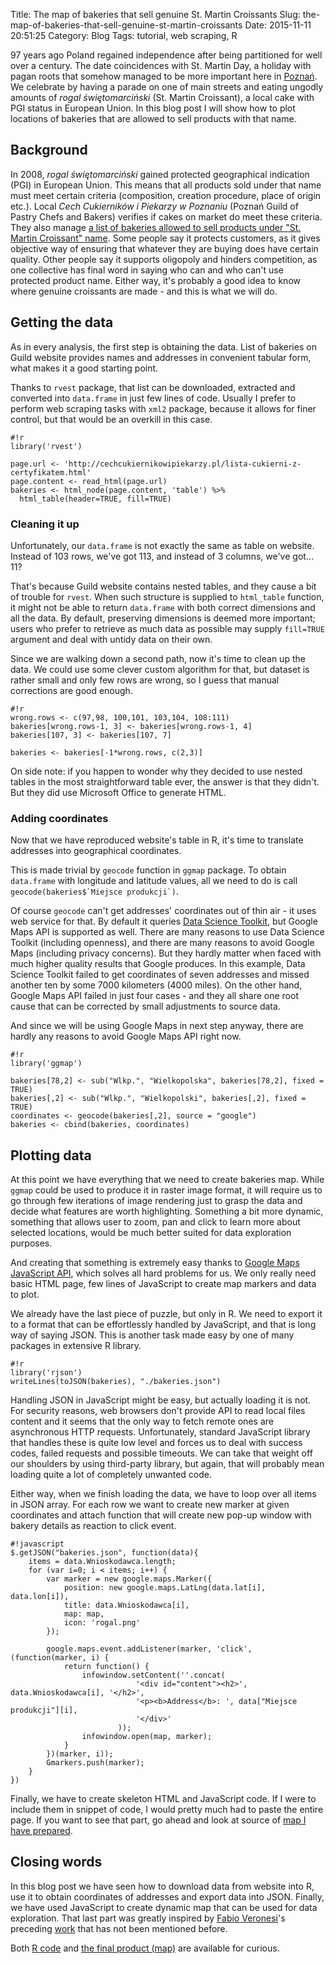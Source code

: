 Title: The map of bakeries that sell genuine St. Martin Croissants
Slug: the-map-of-bakeries-that-sell-genuine-st-martin-croissants
Date: 2015-11-11 20:51:25
Category: Blog
Tags: tutorial, web scraping, R

97 years ago Poland regained independence after being partitioned for well over a century. The date coincidences with St. Martin Day, a holiday with pagan roots that somehow managed to be more important here in [Poznań](https://en.wikipedia.org/wiki/Pozna%C5%84). We celebrate by having a parade on one of main streets and eating ungodly amounts of *rogal świętomarciński* (St. Martin Croissant), a local cake with PGI status in European Union. In this blog post I will show how to plot locations of bakeries that are allowed to sell products with that name.
<!-- more -->

## Background

In 2008, *rogal świętomarciński* gained protected geographical indication (PGI) in European Union. This means that all products sold under that name must meet certain criteria (composition, creation procedure, place of origin etc.). Local *Cech Cukierników i Piekarzy w Poznaniu* (Poznań Guild of Pastry Chefs and Bakers) verifies if cakes on market do meet these criteria. They also manage [a list of bakeries allowed to sell products under "St. Martin Croissant" name](http://cechcukiernikowipiekarzy.pl/lista-cukierni-z-certyfikatem.html). Some people say it protects customers, as it gives objective way of ensuring that whatever they are buying does have certain quality. Other people say it supports oligopoly and hinders competition, as one collective has final word in saying who can and who can't use protected product name. Either way, it's probably a good idea to know where genuine croissants are made - and this is what we will do.

## Getting the data

As in every analysis, the first step is obtaining the data. List of bakeries on Guild website provides names and addresses in convenient tabular form, what makes it a good starting point.

Thanks to `rvest` package, that list can be downloaded, extracted and converted into `data.frame` in just few lines of code. Usually I prefer to perform web scraping tasks with `xml2` package, because it allows for finer control, but that would be an overkill in this case.

	#!r
	library('rvest')
	
    page.url <- 'http://cechcukiernikowipiekarzy.pl/lista-cukierni-z-certyfikatem.html'
    page.content <- read_html(page.url)
    bakeries <- html_node(page.content, 'table') %>% 
      html_table(header=TRUE, fill=TRUE)


### Cleaning it up

Unfortunately, our `data.frame` is not exactly the same as table on website. Instead of 103 rows, we've got 113, and instead of 3 columns, we've got… 11?

That's because Guild website contains nested tables, and they cause a bit of trouble for `rvest`. When such structure is supplied to `html_table` function, it might not be able to return `data.frame` with both correct dimensions and all the data. By default, preserving dimensions is deemed more important; users who prefer to retrieve as much data as possible may supply `fill=TRUE` argument and deal with untidy data on their own.

Since we are walking down a second path, now it's time to clean up the data. We could use some clever custom algorithm for that, but dataset is rather small and only few rows are wrong, so I guess that manual corrections are good enough.

    #!r
    wrong.rows <- c(97,98, 100,101, 103,104, 108:111)
    bakeries[wrong.rows-1, 3] <- bakeries[wrong.rows-1, 4]
    bakeries[107, 3] <- bakeries[107, 7]
    
    bakeries <- bakeries[-1*wrong.rows, c(2,3)]

On side note: if you happen to wonder why they decided to use nested tables in the most straightforward table ever, the answer is that they didn't. But they did use Microsoft Office to generate HTML. 

### Adding coordinates

Now that we have reproduced website's table in R, it's time to translate addresses into geographical coordinates.

This is made trivial by `geocode` function in `ggmap` package. To obtain `data.frame` with longitude and latitude values, all we need to do is call ``geocode(bakeries$`Miejsce produkcji`)``.

Of course `geocode` can't get addresses' coordinates out of thin air - it uses web service for that. By default it queries 
[Data Science Toolkit](http://www.datasciencetoolkit.org/), but Google Maps API is supported as well.
There are many reasons to use Data Science Toolkit (including openness), and there are many reasons to avoid Google Maps (including privacy concerns). But they hardly matter when faced with much higher quality results that Google produces. In this example, Data Science Toolkit failed to get coordinates of seven addresses and missed another ten by some 7000 kilometers (4000 miles). On the other hand, Google Maps API failed in just four cases - and they all share one root cause that can be corrected by small adjustments to source data.

And since we will be using Google Maps in next step anyway, there are hardly any reasons to avoid Google Maps API right now.

    #!r
    library('ggmap')
    
    bakeries[78,2] <- sub("Wlkp.", "Wielkopolska", bakeries[78,2], fixed = TRUE)
    bakeries[,2] <- sub("Wlkp.", "Wielkopolski", bakeries[,2], fixed = TRUE)
    coordinates <- geocode(bakeries[,2], source = "google")
    bakeries <- cbind(bakeries, coordinates)

## Plotting data

At this point we have everything that we need to create bakeries map. While `ggmap` could be used to produce it in raster image format, it will require us to go through few iterations of image rendering just to grasp the data and decide what features are worth highlighting. Something a bit more dynamic, something that allows user to zoom, pan and click to learn more about selected locations, would be much better suited for data exploration purposes.

And creating that something is extremely easy thanks to [Google Maps JavaScript API](https://developers.google.com/maps/documentation/javascript/), which solves all hard problems for us. We only really need basic HTML page, few lines of JavaScript to create map markers and data to plot.

We already have the last piece of puzzle, but only in R. We need to export it to a format that can be effortlessly handled by JavaScript, and that is long way of saying JSON. This is another task made easy by one of many packages in extensive R library.

    #!r
    library('rjson')
    writeLines(toJSON(bakeries), "./bakeries.json")

Handling JSON in JavaScript might be easy, but actually loading it is not. For security reasons, web browsers don't provide API to read local files content and it seems that the only way to fetch remote ones are asynchronous HTTP requests. Unfortunately, standard JavaScript library that handles these is quite low level and forces us to deal with success codes, failed requests and possible timeouts. We can take that weight off our shoulders by using third-party library, but again, that will probably mean loading quite a lot of completely unwanted code.

Either way, when we finish loading the data, we have to loop over all items in JSON array. For each row we want to create new marker at given coordinates and attach function that will create new pop-up window with bakery details as reaction to click event.

    #!javascript
    $.getJSON("bakeries.json", function(data){
    	items = data.Wnioskodawca.length;
    	for (var i=0; i < items; i++) {
    		var marker = new google.maps.Marker({
    			position: new google.maps.LatLng(data.lat[i], data.lon[i]),
    			title: data.Wnioskodawca[i],
    			map: map,
    			icon: 'rogal.png'
    		});
    
    		google.maps.event.addListener(marker, 'click', (function(marker, i) {
    			return function() {
    				infowindow.setContent(''.concat(
    							'<div id="content"><h2>', data.Wnioskodawca[i], '</h2>',
    							'<p><b>Address</b>: ', data["Miejsce produkcji"][i],
    							'</div>'
    						));
    				infowindow.open(map, marker);
    			}
    		})(marker, i));
    		Gmarkers.push(marker);
    	}
    })

Finally, we have to create skeleton HTML and JavaScript code. If I were to include them in snippet of code, I would pretty much had to paste the entire page. If you want to see that part, go ahead and look at source of [map I have prepared]({static}bakeries-map/index.htm).

## Closing words

In this blog post we have seen how to download data from website into R, use it to obtain coordinates of addresses and export data into JSON. Finally, we have used JavaScript to create dynamic map that can be used for data exploration. That last part was greatly inspired by [Fabio Veronesi](http://r-video-tutorial.blogspot.com/)'s preceding [work](http://r-video-tutorial.blogspot.com/2015/05/live-earthquake-map-with-shiny-and.html) that has not been mentioned before.

Both [R code]({static}bakeries-map/transform-data.R) and [the final product (map)]({static}bakeries-map/index.htm) are available for curious.
